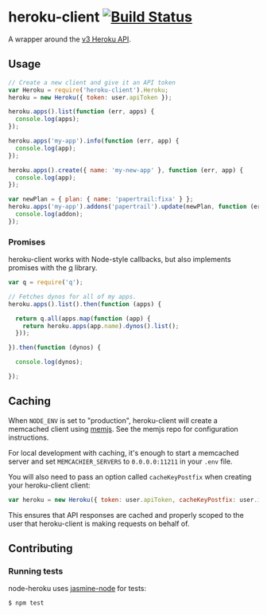 # heroku-client [![Build Status](https://travis-ci.org/jclem/node-heroku-client.png?branch=development)](https://travis-ci.org/jclem/node-heroku-client)

A wrapper around the [v3 Heroku API][platform-api-reference].

## Usage

```javascript
// Create a new client and give it an API token
var Heroku = require('heroku-client').Heroku;
heroku = new Heroku({ token: user.apiToken });

heroku.apps().list(function (err, apps) {
  console.log(apps);
});

heroku.apps('my-app').info(function (err, app) {
  console.log(app);
});

heroku.apps().create({ name: 'my-new-app' }, function (err, app) {
  console.log(app);
});

var newPlan = { plan: { name: 'papertrail:fixa' } };
heroku.apps('my-app').addons('papertrail').update(newPlan, function (err, addon) {
  console.log(addon);
});
```

### Promises

heroku-client works with Node-style callbacks, but also implements promises with the [q][q] library.

```javascript
var q = require('q');

// Fetches dynos for all of my apps.
heroku.apps().list().then(function (apps) {

  return q.all(apps.map(function (app) {
    return heroku.apps(app.name).dynos().list();
  }));

}).then(function (dynos) {

  console.log(dynos);

});
```

## Caching

When `NODE_ENV` is set to "production", heroku-client will create a memcached client using [memjs][memjs]. See the memjs repo for configuration instructions.

For local development with caching, it's enough to start a memcached server and set `MEMCACHIER_SERVERS` to `0.0.0.0:11211` in your `.env` file.

You will also need to pass an option called `cacheKeyPostfix` when creating your heroku-client client:

```javascript
var heroku = new Heroku({ token: user.apiToken, cacheKeyPostfix: user.id });
```

This ensures that API responses are cached and properly scoped to the user that heroku-client is making requests on behalf of.

## Contributing

### Running tests

node-heroku uses [jasmine-node][jasmine-node] for tests:

```javascript
$ npm test
```

[platform-api-reference]: https://devcenter.heroku.com/articles/platform-api-reference
[q]: https://github.com/kriskowal/q
[memjs]: https://github.com/alevy/memjs
[jasmine-node]: https://github.com/mhevery/jasmine-node

